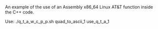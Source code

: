 An example of the use of an Assembly x86_64 Linux AT&T function inside the C++ code.

Use: ./q_t_a_w_c_p_p.sh quad_to_ascii_1 use_q_t_a_1
